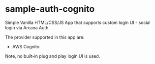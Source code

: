 # sample-auth-cognito

Simple Vanilla HTML/CSS/JS App that supports custom login UI - social login via Arcana Auth.

The provider supported in this app are:

* AWS Cognito

Note, no built-in plug and play login UI is used. 
